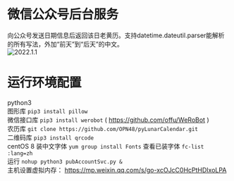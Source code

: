 # 微信公众号后台服务
向公众号发送日期信息后返回该日老黄历。支持datetime.dateutil.parser能解析的所有写法，外加“前天”到“后天”的中文。  
![2022.1.1](https://user-images.githubusercontent.com/3489487/148159388-ebc3e9ad-6937-4327-aa75-34fdc08545c9.png)

# 运行环境配置
python3  
图形库 `pip3 install pillow`  
微信接口库 `pip3 install werobot`  ( https://github.com/offu/WeRoBot )  
农历库 `git clone https://github.com/OPN48/pyLunarCalendar.git`  
二维码库 `pip3 install qrcode`  
centOS 8 装中文字体 `yum group install Fonts` 查看已装字体 `fc-list :lang=zh`  
运行 `nohup python3 pubAccountSvc.py &`  
主机设置虚拟内存： https://mp.weixin.qq.com/s/go-xcOJcC0HcPtHDIxoLPA
